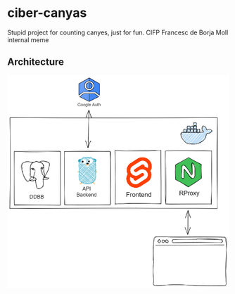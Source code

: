 # ciber-canyas

Stupid project for counting canyes, just for fun. CIFP Francesc de Borja Moll internal meme

## Architecture
![img/canyes-diagram.png](img/canyes-diagram.png)
